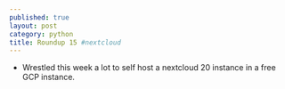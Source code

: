 ```yaml
---
published: true
layout: post
category: python
title: Roundup 15 #nextcloud
---
```


- Wrestled this week a lot to self host a nextcloud 20 instance in a free GCP instance.